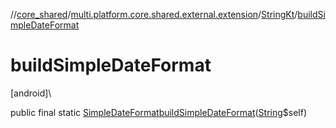 //[core_shared](../../../index.md)/[multi.platform.core.shared.external.extension](../index.md)/[StringKt](index.md)/[buildSimpleDateFormat](build-simple-date-format.md)

# buildSimpleDateFormat

[android]\

public final static [SimpleDateFormat](https://developer.android.com/reference/kotlin/java/text/SimpleDateFormat.html)[buildSimpleDateFormat](build-simple-date-format.md)([String](https://developer.android.com/reference/kotlin/java/lang/String.html)$self)
